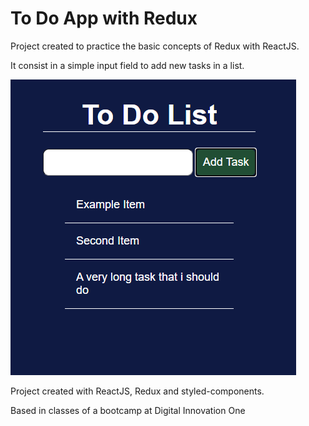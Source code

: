 # To Do App with Redux

Project created to practice the basic concepts of Redux with ReactJS.

It consist in a simple input field to add new tasks in a list.

![screenshot](.\screenshot.png) 



Project created with ReactJS, Redux and styled-components.

Based in classes of a bootcamp at Digital Innovation One